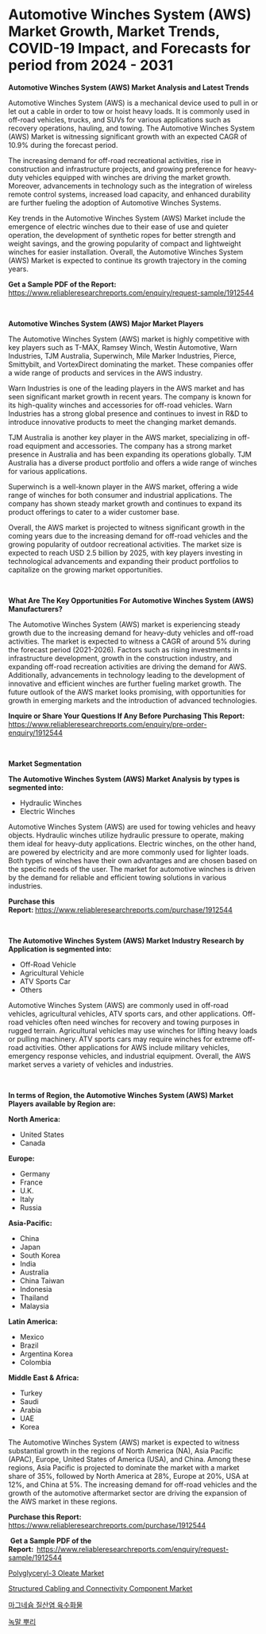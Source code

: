 <p><h1>Automotive Winches System (AWS) Market Growth, Market Trends, COVID-19 Impact, and Forecasts for period from 2024 - 2031</h1></p><p><strong>Automotive Winches System (AWS) Market Analysis and Latest Trends</strong></p>
<p><p>Automotive Winches System (AWS) is a mechanical device used to pull in or let out a cable in order to tow or hoist heavy loads. It is commonly used in off-road vehicles, trucks, and SUVs for various applications such as recovery operations, hauling, and towing. The Automotive Winches System (AWS) Market is witnessing significant growth with an expected CAGR of 10.9% during the forecast period.</p><p>The increasing demand for off-road recreational activities, rise in construction and infrastructure projects, and growing preference for heavy-duty vehicles equipped with winches are driving the market growth. Moreover, advancements in technology such as the integration of wireless remote control systems, increased load capacity, and enhanced durability are further fueling the adoption of Automotive Winches Systems.</p><p>Key trends in the Automotive Winches System (AWS) Market include the emergence of electric winches due to their ease of use and quieter operation, the development of synthetic ropes for better strength and weight savings, and the growing popularity of compact and lightweight winches for easier installation. Overall, the Automotive Winches System (AWS) Market is expected to continue its growth trajectory in the coming years.</p></p>
<p><strong>Get a Sample PDF of the Report:&nbsp;</strong> <a href="https://www.reliableresearchreports.com/enquiry/request-sample/1912544">https://www.reliableresearchreports.com/enquiry/request-sample/1912544</a></p>
<p>&nbsp;</p>
<p><strong>Automotive Winches System (AWS) Major Market Players</strong></p>
<p><p>The Automotive Winches System (AWS) market is highly competitive with key players such as T-MAX, Ramsey Winch, Westin Automotive, Warn Industries, TJM Australia, Superwinch, Mile Marker Industries, Pierce, Smittybilt, and VortexDirect dominating the market. These companies offer a wide range of products and services in the AWS industry.</p><p>Warn Industries is one of the leading players in the AWS market and has seen significant market growth in recent years. The company is known for its high-quality winches and accessories for off-road vehicles. Warn Industries has a strong global presence and continues to invest in R&D to introduce innovative products to meet the changing market demands.</p><p>TJM Australia is another key player in the AWS market, specializing in off-road equipment and accessories. The company has a strong market presence in Australia and has been expanding its operations globally. TJM Australia has a diverse product portfolio and offers a wide range of winches for various applications.</p><p>Superwinch is a well-known player in the AWS market, offering a wide range of winches for both consumer and industrial applications. The company has shown steady market growth and continues to expand its product offerings to cater to a wider customer base.</p><p>Overall, the AWS market is projected to witness significant growth in the coming years due to the increasing demand for off-road vehicles and the growing popularity of outdoor recreational activities. The market size is expected to reach USD 2.5 billion by 2025, with key players investing in technological advancements and expanding their product portfolios to capitalize on the growing market opportunities.</p></p>
<p>&nbsp;</p>
<p><strong>What Are The Key Opportunities For Automotive Winches System (AWS) Manufacturers?</strong></p>
<p><p>The Automotive Winches System (AWS) market is experiencing steady growth due to the increasing demand for heavy-duty vehicles and off-road activities. The market is expected to witness a CAGR of around 5% during the forecast period (2021-2026). Factors such as rising investments in infrastructure development, growth in the construction industry, and expanding off-road recreation activities are driving the demand for AWS. Additionally, advancements in technology leading to the development of innovative and efficient winches are further fueling market growth. The future outlook of the AWS market looks promising, with opportunities for growth in emerging markets and the introduction of advanced technologies.</p></p>
<p><strong>Inquire or Share Your Questions If Any Before Purchasing This Report:</strong> <a href="https://www.reliableresearchreports.com/enquiry/pre-order-enquiry/1912544">https://www.reliableresearchreports.com/enquiry/pre-order-enquiry/1912544</a></p>
<p>&nbsp;</p>
<p><strong>Market Segmentation</strong></p>
<p><strong>The Automotive Winches System (AWS) Market Analysis by types is segmented into:</strong></p>
<p><ul><li>Hydraulic Winches</li><li>Electric Winches</li></ul></p>
<p><p>Automotive Winches System (AWS) are used for towing vehicles and heavy objects. Hydraulic winches utilize hydraulic pressure to operate, making them ideal for heavy-duty applications. Electric winches, on the other hand, are powered by electricity and are more commonly used for lighter loads. Both types of winches have their own advantages and are chosen based on the specific needs of the user. The market for automotive winches is driven by the demand for reliable and efficient towing solutions in various industries.</p></p>
<p><strong>Purchase this Report:&nbsp;</strong><a href="https://www.reliableresearchreports.com/purchase/1912544">https://www.reliableresearchreports.com/purchase/1912544</a></p>
<p>&nbsp;</p>
<p><strong>The Automotive Winches System (AWS) Market Industry Research by Application is segmented into:</strong></p>
<p><ul><li>Off-Road Vehicle</li><li>Agricultural Vehicle</li><li>ATV Sports Car</li><li>Others</li></ul></p>
<p><p>Automotive Winches System (AWS) are commonly used in off-road vehicles, agricultural vehicles, ATV sports cars, and other applications. Off-road vehicles often need winches for recovery and towing purposes in rugged terrain. Agricultural vehicles may use winches for lifting heavy loads or pulling machinery. ATV sports cars may require winches for extreme off-road activities. Other applications for AWS include military vehicles, emergency response vehicles, and industrial equipment. Overall, the AWS market serves a variety of vehicles and industries.</p></p>
<p>&nbsp;</p>
<p><strong>In terms of Region, the Automotive Winches System (AWS) Market Players available by Region are:</strong></p>
<p>
    <p> <strong> North America: </strong>
        <ul>
            <li>United States</li>
            <li>Canada</li>
        </ul>
        </p> 
    <p> <strong> Europe: </strong>
        <ul>
            <li>Germany</li>
            <li>France</li>
            <li>U.K.</li>
            <li>Italy</li>
            <li>Russia</li>
        </ul>
        </p> 
    <p> <strong> Asia-Pacific: </strong>
        <ul>
            <li>China</li>
            <li>Japan</li>
            <li>South Korea</li>
            <li>India</li>
            <li>Australia</li>
            <li>China Taiwan</li>
            <li>Indonesia</li>
            <li>Thailand</li>
            <li>Malaysia</li>
        </ul>
        </p> 
    <p> <strong> Latin America: </strong>
        <ul>
            <li>Mexico</li>
            <li>Brazil</li>
            <li>Argentina Korea</li>
            <li>Colombia</li>
        </ul>
        </p> 
    <p> <strong> Middle East & Africa: </strong>
        <ul>
            <li>Turkey</li>
            <li>Saudi</li>
            <li>Arabia</li>
            <li>UAE</li>
            <li>Korea</li>
        </ul>
    </p>
    </p>
<p><p>The Automotive Winches System (AWS) market is expected to witness substantial growth in the regions of North America (NA), Asia Pacific (APAC), Europe, United States of America (USA), and China. Among these regions, Asia Pacific is projected to dominate the market with a market share of 35%, followed by North America at 28%, Europe at 20%, USA at 12%, and China at 5%. The increasing demand for off-road vehicles and the growth of the automotive aftermarket sector are driving the expansion of the AWS market in these regions.</p></p>
<p><strong>Purchase this Report: </strong><a href="https://www.reliableresearchreports.com/purchase/1912544">https://www.reliableresearchreports.com/purchase/1912544</a></p>
<p>&nbsp;<strong>Get a Sample PDF of the Report:&nbsp;&nbsp;</strong><a href="https://www.reliableresearchreports.com/enquiry/request-sample/1912544">https://www.reliableresearchreports.com/enquiry/request-sample/1912544</a></p>
<p><strong></strong></p>
<p><p><a href="https://picayune-night-cbd.notion.site/Polyglyceryl-3-Oleate-Market-Size-and-Examines-its-Market-Scope-with-a-Primary-Focus-on-Growth-Opp-03abeedbe42442c1a5676bf15afad153">Polyglyceryl-3 Oleate Market</a></p><p><a href="https://view.publitas.com/reportprime-1/structured-cabling-and-connectivity-component-market-research-report-provides-critical-insights-that-can-help-shape-business-development-and-investment-strategies/">Structured Cabling and Connectivity Component Market</a></p><p><a href="https://medium.com/@joshgrady676778/%EB%A7%88%EA%B7%B8%EB%84%A4%EC%8A%98%EB%8B%88%ED%8A%B8%EB%A0%88%EC%9D%B4%ED%8A%B8-%EC%9C%A1%EC%88%98%EC%88%98%ED%99%94%EB%AC%BC-%EC%8B%9C%EC%9E%A5%EC%9D%80-%EC%8B%9C%EC%9E%A5-%EC%A0%90%EC%9C%A0%EC%9C%A8-%EC%8B%9C%EC%9E%A5-%ED%8A%B8%EB%A0%8C%EB%93%9C-%EB%B0%8F-%EC%8B%9C%EC%9E%A5-%EC%84%B1%EC%9E%A5%EC%97%90-%EB%8C%80%ED%95%9C-%EC%A0%95%EB%B3%B4%EB%A5%BC-%EC%A0%9C%EA%B3%B5%ED%95%A9%EB%8B%88%EB%8B%A4-9c3dcd25878d">마그네슘 질산염 육수화물</a></p><p><a href="https://medium.com/@joshgrady676778/%EC%A0%84%EB%B6%84-%EB%BF%8C%EB%A6%AC-%EC%8B%9C%EC%9E%A5-%EA%B7%9C%EB%AA%A8-%EB%B0%8F-%EC%8B%9C%EC%9E%A5-%EB%8F%99%ED%96%A5-%EC%A0%84%EC%B2%B4-%EC%82%B0%EC%97%85-%EA%B0%9C%EC%9A%94-2024-2031-37d698e0129b">녹말 뿌리</a></p></p>